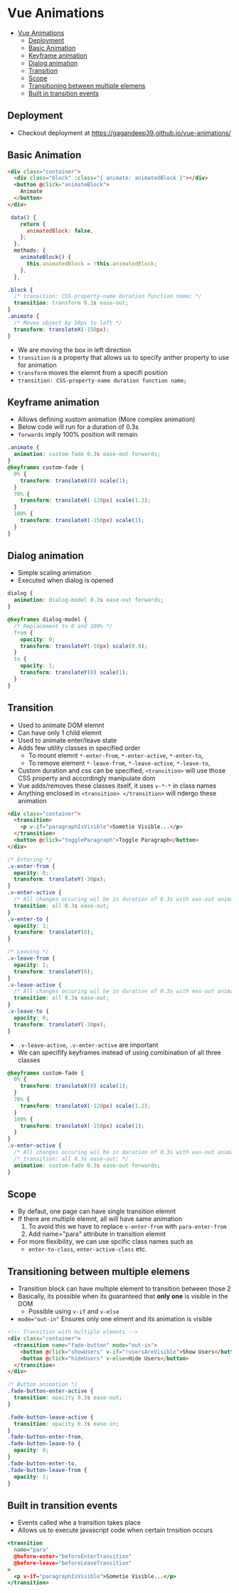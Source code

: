 # Vue Animations

- [Vue Animations](#vue-animations)
  - [Deployment](#deployment)
  - [Basic Animation](#basic-animation)
  - [Keyframe animation](#keyframe-animation)
  - [Dialog animation](#dialog-animation)
  - [Transition](#transition)
  - [Scope](#scope)
  - [Transitioning between multiple elemens](#transitioning-between-multiple-elemens)
  - [Built in transition events](#built-in-transition-events)

## Deployment

- Checkout deployment at <https://gagandeep39.github.io/vue-animations/>

## Basic Animation

```html
<div class="container">
  <div class="block" :class="{ animate: animatedBlock }"></div>
  <button @click="animateBlock">
    Animate
  </button>
</div>
```

```js
 data() {
    return {
      animatedBlock: false,
    };
  },
  methods: {
    animateBlock() {
      this.animatedBlock = !this.animatedBlock;
    },
  },
```

```css
.block {
  /* transition: CSS-property-name duration function name; */
  transition: transform 0.3s ease-out;
}
.animate {
  /* Moves object by 50px to left */
  transform: translateX(-150px);
}
```

- We are moving the box in left direction
- `transition` is a property that allows us to specify anther property to use for animation
- `transform` moves the elemnt from a specifi position
- `transition: CSS-property-name duration function name;`

## Keyframe animation

- Allows defining xustom animation (More complex animation)
- Below code will run for a duration of 0.3s
- `forwards` imply 100% position will remain

```css
.animate {
  animation: custom-fade 0.3s ease-out forwards;
}
@keyframes custom-fade {
  0% {
    transform: translateX(0) scale(1);
  }
  70% {
    transform: translateX(-120px) scale(1.2);
  }
  100% {
    transform: translateX(-150px) scale(1);
  }
}
```

## Dialog animation

- Simple scaling animation
- Executed when dialog is opened

```css
dialog {
  animation: dialog-model 0.3s ease-out forwards;
}

@keyframes dialog-model {
  /* Replacement to 0 and 100% */
  from {
    opacity: 0;
    transform: translateY(-50px) scale(0.9);
  }
  to {
    opacity: 1;
    transform: translateY(0) scale(1);
  }
}
```

## Transition

- Used to animate DOM elemnt
- Can have only 1 child elemnt
- Used to animate enter/leave state
- Adds few utility classes in specified order
  - To mount elemnt `*-enter-from`, `*-enter-active`, `*-enter-to`,
  - To remove element `*-leave-from`, `*-leave-active`, `*-leave-to`,
- Custom duration and css can be specified, `<transition>` will use those CSS property and accordingly manipulate dom
- Vue adds/removes these classes itself, it uses `v-*-*` in class names
- Anything enclosed in `<transition> </transition>` will ndergo these animation

```html
<div class="container">
  <transition>
    <p v-if="paragraphIsVisible">Sometie Visible...</p>
  </transition>
  <button @click="toggleParagraph">Toggle Paragraph</button>
</div>
```

```css
/* Entering */
.v-enter-from {
  opacity: 0;
  transform: translateY(-30px);
}
.v-enter-active {
  /* All changes occuring wil be in duration of 0.3s with eas-out animation  */
  transition: all 0.3s ease-out;
}
.v-enter-to {
  opacity: 1;
  transform: translateY(0);
}

/* Leaving */
.v-leave-from {
  opacity: 1;
  transform: translateY(0);
}
.v-leave-active {
  /* All changes occuring wil be in duration of 0.3s with eas-out animation  */
  transition: all 0.3s ease-out;
}
.v-leave-to {
  opacity: 0;
  transform: translateY(-30px);
}
```

- `.v-leave-active`, `.v-enter-active` are important
- We can specifify keyframes instead of using comibination of all three classes

```css
@keyframes custom-fade {
  0% {
    transform: translateX(0) scale(1);
  }
  70% {
    transform: translateX(-120px) scale(1.2);
  }
  100% {
    transform: translateX(-150px) scale(1);
  }
}
.v-enter-active {
  /* All changes occuring wil be in duration of 0.3s with eas-out animation  */
  /* transition: all 0.3s ease-out; */
  animation: custom-fade 0.3s ease-out forwards;
}
```

## Scope

- By defaut, one page can have single transition elemnt
- If there are multiple elemnt, all will have same animation
  1. To avoid this we have to replace `v-enter-from` with `para-enter-from`
  2. Add name="para" attribute in transition elemnt
- For more flexibility, we can use spcific class names such as
  - `enter-to-class`, `enter-active-class` etc.

## Transitioning between multiple elemens

- Transition block can have multiple element to transition between those 2
- Basically, its possible when its guaranteed that **only one** is visible in the DOM
  - Possible using `v-if` and `v-else`
- `mode="out-in"` Ensures only one elment and its animation is visible

```html
<!-- Transition with multiple elemnts -->
<div class="container">
  <transition name="fade-button" mode="out-in">
    <button @click="showUsers" v-if="!usersAreVisible">Show Users</button>
    <button @click="hideUsers" v-else>Hide Users</button>
  </transition>
</div>
```

```css
/* Button animation */
.fade-button-enter-active {
  transition: opacity 0.3s ease-out;
}

.fade-button-leave-active {
  transition: opacity 0.3s ease-in;
}
.fade-button-enter-from,
.fade-button-leave-to {
  opacity: 0;
}
.fade-button-enter-to,
.fade-button-leave-from {
  opacity: 1;
}
```

## Built in transition events

- Events called whe a transition takes place
- Allows us to execute javascript code when certain trnsition occurs

```htm
<transition
  name="para"
  @before-enter="beforeEnterTransition"
  @before-leave="beforeLeaveTransition"
>
  <p v-if="paragraphIsVisible">Sometie Visible...</p>
</transition>
```
